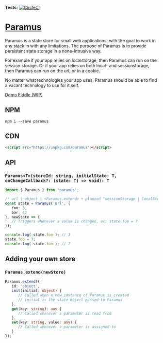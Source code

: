 **Tests:** [![CircleCI](https://circleci.com/gh/Olian04/Paramus.svg?style=svg)](https://circleci.com/gh/Olian04/Paramus)

# [Paramus](https://www.npmjs.com/package/paramus)

Paramus is a state store for small web applications, with the goal to work in any stack in with any limitations. The purpose of Paramus is to provide persistent state storage in a none-intrusive way.

For example if your app relies on localstorage, then Paramus can run on the session storage. Or if your app relies on both local- and sessionstorage, then Paramus can run on the url, or in a cookie.

No matter what technologies your app uses, Paramus should be able to find a vacant technology to use for it self.

[Demo Fiddle (WIP)](https://jsfiddle.net/gh/get/library/pure/Olian04/Paramus/tree/master/demo)

## NPM
```
npm i --save paramus
```

## CDN

```html
<script src="https://unpkg.com/paramus"></script>
```

## API

### `Paramus<T>(storeId: string, initialState: T, onChangeCallback?: (state: T) => void): T`

```ts
import { Paramus } from 'paramus';

/* url | object | <Paramus.extend> + planned "sessionStorage | localStorage | cookie | indexedDB | webSQL"  */
const state = Paramus('url', {
   foo: 3, 
   bar: 42
}, newState => {
   // Triggers whenever a value is changed, ex: state.foo = 7
});

console.log( state.foo ); // 3
state.foo = 7;
console.log( state.foo ); // 7
```

## Adding your own store

### `Paramus.extend(newStore)`

```ts
Paramus.extend({
   id: 'object',
   init(initial: object) {
      // Called when a new instance of Paramus is created
      // initial is the state object passed to Paramus
   },
   get(key: string): any {
      // Called whenever a parameter is read from 
   },
   set(key: string, value: any) {
      // Called whenever a parameter is assigned to
   }
});
```



